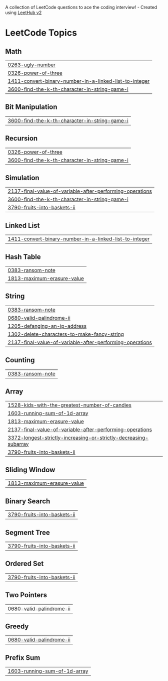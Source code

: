 A collection of LeetCode questions to ace the coding interview! - Created using [LeetHub v2](https://github.com/arunbhardwaj/LeetHub-2.0)
<!---LeetCode Topics Start-->
# LeetCode Topics
## Math
|  |
| ------- |
| [0263-ugly-number](https://github.com/yazhiniii20/Leetcode-Daily-Problems/tree/master/0263-ugly-number) |
| [0326-power-of-three](https://github.com/yazhiniii20/Leetcode-Daily-Problems/tree/master/0326-power-of-three) |
| [1411-convert-binary-number-in-a-linked-list-to-integer](https://github.com/yazhiniii20/Leetcode-Daily-Problems/tree/master/1411-convert-binary-number-in-a-linked-list-to-integer) |
| [3600-find-the-k-th-character-in-string-game-i](https://github.com/yazhiniii20/Leetcode-Daily-Problems/tree/master/3600-find-the-k-th-character-in-string-game-i) |
## Bit Manipulation
|  |
| ------- |
| [3600-find-the-k-th-character-in-string-game-i](https://github.com/yazhiniii20/Leetcode-Daily-Problems/tree/master/3600-find-the-k-th-character-in-string-game-i) |
## Recursion
|  |
| ------- |
| [0326-power-of-three](https://github.com/yazhiniii20/Leetcode-Daily-Problems/tree/master/0326-power-of-three) |
| [3600-find-the-k-th-character-in-string-game-i](https://github.com/yazhiniii20/Leetcode-Daily-Problems/tree/master/3600-find-the-k-th-character-in-string-game-i) |
## Simulation
|  |
| ------- |
| [2137-final-value-of-variable-after-performing-operations](https://github.com/yazhiniii20/Leetcode-Daily-Problems/tree/master/2137-final-value-of-variable-after-performing-operations) |
| [3600-find-the-k-th-character-in-string-game-i](https://github.com/yazhiniii20/Leetcode-Daily-Problems/tree/master/3600-find-the-k-th-character-in-string-game-i) |
| [3790-fruits-into-baskets-ii](https://github.com/yazhiniii20/Leetcode-Daily-Problems/tree/master/3790-fruits-into-baskets-ii) |
## Linked List
|  |
| ------- |
| [1411-convert-binary-number-in-a-linked-list-to-integer](https://github.com/yazhiniii20/Leetcode-Daily-Problems/tree/master/1411-convert-binary-number-in-a-linked-list-to-integer) |
## Hash Table
|  |
| ------- |
| [0383-ransom-note](https://github.com/yazhiniii20/Leetcode-Daily-Problems/tree/master/0383-ransom-note) |
| [1813-maximum-erasure-value](https://github.com/yazhiniii20/Leetcode-Daily-Problems/tree/master/1813-maximum-erasure-value) |
## String
|  |
| ------- |
| [0383-ransom-note](https://github.com/yazhiniii20/Leetcode-Daily-Problems/tree/master/0383-ransom-note) |
| [0680-valid-palindrome-ii](https://github.com/yazhiniii20/Leetcode-Daily-Problems/tree/master/0680-valid-palindrome-ii) |
| [1205-defanging-an-ip-address](https://github.com/yazhiniii20/Leetcode-Daily-Problems/tree/master/1205-defanging-an-ip-address) |
| [1302-delete-characters-to-make-fancy-string](https://github.com/yazhiniii20/Leetcode-Daily-Problems/tree/master/1302-delete-characters-to-make-fancy-string) |
| [2137-final-value-of-variable-after-performing-operations](https://github.com/yazhiniii20/Leetcode-Daily-Problems/tree/master/2137-final-value-of-variable-after-performing-operations) |
## Counting
|  |
| ------- |
| [0383-ransom-note](https://github.com/yazhiniii20/Leetcode-Daily-Problems/tree/master/0383-ransom-note) |
## Array
|  |
| ------- |
| [1528-kids-with-the-greatest-number-of-candies](https://github.com/yazhiniii20/Leetcode-Daily-Problems/tree/master/1528-kids-with-the-greatest-number-of-candies) |
| [1603-running-sum-of-1d-array](https://github.com/yazhiniii20/Leetcode-Daily-Problems/tree/master/1603-running-sum-of-1d-array) |
| [1813-maximum-erasure-value](https://github.com/yazhiniii20/Leetcode-Daily-Problems/tree/master/1813-maximum-erasure-value) |
| [2137-final-value-of-variable-after-performing-operations](https://github.com/yazhiniii20/Leetcode-Daily-Problems/tree/master/2137-final-value-of-variable-after-performing-operations) |
| [3372-longest-strictly-increasing-or-strictly-decreasing-subarray](https://github.com/yazhiniii20/Leetcode-Daily-Problems/tree/master/3372-longest-strictly-increasing-or-strictly-decreasing-subarray) |
| [3790-fruits-into-baskets-ii](https://github.com/yazhiniii20/Leetcode-Daily-Problems/tree/master/3790-fruits-into-baskets-ii) |
## Sliding Window
|  |
| ------- |
| [1813-maximum-erasure-value](https://github.com/yazhiniii20/Leetcode-Daily-Problems/tree/master/1813-maximum-erasure-value) |
## Binary Search
|  |
| ------- |
| [3790-fruits-into-baskets-ii](https://github.com/yazhiniii20/Leetcode-Daily-Problems/tree/master/3790-fruits-into-baskets-ii) |
## Segment Tree
|  |
| ------- |
| [3790-fruits-into-baskets-ii](https://github.com/yazhiniii20/Leetcode-Daily-Problems/tree/master/3790-fruits-into-baskets-ii) |
## Ordered Set
|  |
| ------- |
| [3790-fruits-into-baskets-ii](https://github.com/yazhiniii20/Leetcode-Daily-Problems/tree/master/3790-fruits-into-baskets-ii) |
## Two Pointers
|  |
| ------- |
| [0680-valid-palindrome-ii](https://github.com/yazhiniii20/Leetcode-Daily-Problems/tree/master/0680-valid-palindrome-ii) |
## Greedy
|  |
| ------- |
| [0680-valid-palindrome-ii](https://github.com/yazhiniii20/Leetcode-Daily-Problems/tree/master/0680-valid-palindrome-ii) |
## Prefix Sum
|  |
| ------- |
| [1603-running-sum-of-1d-array](https://github.com/yazhiniii20/Leetcode-Daily-Problems/tree/master/1603-running-sum-of-1d-array) |
<!---LeetCode Topics End-->